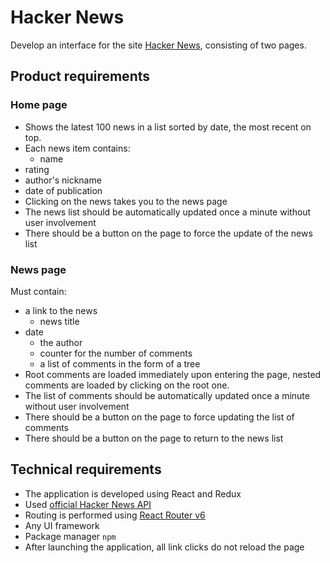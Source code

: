 # Hacker News

Develop an interface for the site [Hacker News](https://news.ycombinator.com/news), consisting of two pages.

## Product requirements

### Home page

- Shows the latest 100 news in a list sorted by date, the most recent on top.
- Each news item contains:
  - name
- rating
- author's nickname
- date of publication
- Clicking on the news takes you to the news page
- The news list should be automatically updated once a minute without user involvement
- There should be a button on the page to force the update of the news list

### News page

Must contain:

- a link to the news
  - news title
- date
  - the author
  - counter for the number of comments
  - a list of comments in the form of a tree
- Root comments are loaded immediately upon entering the page, nested comments are loaded by clicking on the root one.
- The list of comments should be automatically updated once a minute without user involvement
- There should be a button on the page to force updating the list of comments
- There should be a button on the page to return to the news list

## Technical requirements

- The application is developed using React and Redux
- Used [official Hacker News API](https://github.com/HackerNews/API)
- Routing is performed using [React Router v6](https://reactrouter.com/en/main)
- Any UI framework
- Package manager `npm`
- After launching the application, all link clicks do not reload the page
